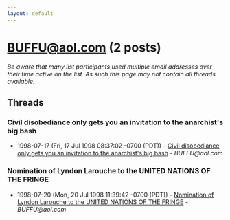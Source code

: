 ```yaml
---
layout: default
---
```


# BUFFU@aol.com (2 posts)

_Be aware that many list participants used multiple email addresses over their time active on the list. As such this page may not contain all threads available._

## Threads

### Civil disobediance only gets you an invitation to the anarchist's big bash
+ 1998-07-17 (Fri, 17 Jul 1998 08:37:02 -0700 (PDT)) - [Civil disobediance only gets you an invitation to the anarchist's big bash](/archive/1998/07/140267dd1d36ff6f255c0ed7af10a2f45aa3862a30e8d2f353b10bb21108dbbe) - _BUFFU@aol.com_

### Nomination of Lyndon Larouche to the UNITED NATIONS OF THE FRINGE
+ 1998-07-20 (Mon, 20 Jul 1998 11:39:42 -0700 (PDT)) - [Nomination of Lyndon Larouche to the UNITED NATIONS OF THE FRINGE](/archive/1998/07/ff7b4296e358b44ba423573e0b7532732096bac0fb20c748f20059d47e1432cf) - _BUFFU@aol.com_

